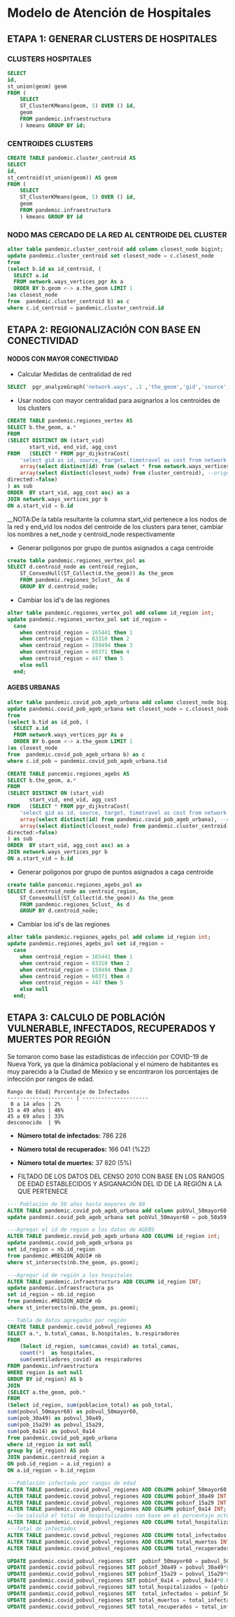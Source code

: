 
Modelo de Atención de Hospitales 
========================================
## ETAPA 1: GENERAR CLUSTERS DE HOSPITALES 

### CLUSTERS HOSPITALES

``` sql
SELECT
id,
st_union(geom) geom
FROM (
    SELECT
    ST_ClusterKMeans(geom, 5) OVER () id,
    geom
    FROM pandemic.infraestructura
    ) kmeans GROUP BY id;
```
### CENTROIDES CLUSTERS
``` sql
CREATE TABLE pandemic.cluster_centroid AS
SELECT
id,
st_centroid(st_union(geom)) AS geom
FROM (
    SELECT
    ST_ClusterKMeans(geom, 5) OVER () id,
    geom
    FROM pandemic.infraestructura
    ) kmeans GROUP BY id
```
### NODO MAS CERCADO DE LA RED AL CENTROIDE DEL CLUSTER
``` sql
alter table pandemic.cluster_centroid add column closest_node bigint; 
update pandemic.cluster_centroid set closest_node = c.closest_node
from  
(select b.id as id_centroid, (
  SELECT a.id
  FROM network.ways_vertices_pgr As a
  ORDER BY b.geom <-> a.the_geom LIMIT 1
)as closest_node
from  pandemic.cluster_centroid b) as c
where c.id_centroid = pandemic.cluster_centroid.id
```
## ETAPA 2: REGIONALIZACIÓN CON BASE EN CONECTIVIDAD 

#### NODOS CON MAYOR CONECTIVIDAD
* Calcular Medidas de centralidad de red
``` sql
SELECT  pgr_analyzeGraph('network.ways', .1 ,'the_geom','gid','source','target');
```
* Usar nodos con mayor centralidad para asignarlos a los centroides de los clusters
``` sql
CREATE TABLE pandemic.regiones_vertex AS 
SELECT b.the_geom, a.*
FROM
(SELECT DISTINCT ON (start_vid)
       start_vid, end_vid, agg_cost
FROM   (SELECT * FROM pgr_dijkstraCost(
    'select gid as id, source, target, timetravel as cost from network.ways',
    array(select distinct(id) from (select * from network.ways_vertices_pgr where cnt > 2) as net ), --destino 
	array(select distinct(closest_node) from cluster_centroid), --origen
directed:=false)
) as sub
ORDER  BY start_vid, agg_cost asc) as a
JOIN network.ways_vertices_pgr b
ON a.start_vid = b.id
```
__NOTA:De la tabla resultante la columna start_vid pertenece a los nodos de la red y end_vid los nodos del centroide de los clusters para tener, cambiar los nombres a net_node y centroid_node respectivamente

* Generar polígonos por grupo de puntos asignados a caga centroide
``` sql
create table pandemic.regiones_vertex_pol as
SELECT d.centroid_node as centroid_region,
	ST_ConvexHull(ST_Collect(d.the_geom)) As the_geom
	FROM pandemic.regiones_5clust_ As d
	GROUP BY d.centroid_node;  
```
* Cambiar los id's de las regiones
``` sql
alter table pandemic.regiones_vertex_pol add column id_region int;
update pandemic.regiones_vertex_pol set id_region =
  case
    when centroid_region = 165441 then 1
	when centroid_region = 83310 then 2
	when centroid_region = 159494 then 3
	when centroid_region = 60371 then 4
	when centroid_region = 447 then 5
    else null
  end;
```
#### AGEBS URBANAS 
``` sql
alter table pandemic.covid_pob_ageb_urbana add column closest_node bigint; 
update pandemic.covid_pob_ageb_urbana set closest_node = c.closest_node
from  
(select b.tid as id_pob, (
  SELECT a.id
  FROM network.ways_vertices_pgr As a
  ORDER BY b.geom <-> a.the_geom LIMIT 1
)as closest_node
from  pandemic.covid_pob_ageb_urbana b) as c
where c.id_pob = pandemic.covid_pob_ageb_urbana.tid
``` 
``` sql
CREATE TABLE pancemic.regiones_agebs AS 
SELECT b.the_geom, a.*
FROM
(SELECT DISTINCT ON (start_vid)
       start_vid, end_vid, agg_cost
FROM   (SELECT * FROM pgr_dijkstraCost(
    'select gid as id, source, target, timetravel as cost from network.ways',
    array(select distinct(id) from pandemic.covid_pob_ageb_urbana), --destino 
	array(select distinct(closest_node) from pandemic.cluster_centroid), --origen
directed:=false)
) as sub
ORDER  BY start_vid, agg_cost asc) as a
JOIN network.ways_vertices_pgr b
ON a.start_vid = b.id
```
* Generar polígonos por grupo de puntos asignados a caga centroide
``` sql
create table pancemic.regiones_agebs_pol as
SELECT d.centroid_node as centroid_region,
	ST_ConvexHull(ST_Collect(d.the_geom)) As the_geom
	FROM pandemic.regiones_5clust_ As d
	GROUP BY d.centroid_node;  
```
* Cambiar los id's de las regiones
``` sql
alter table pandemic.regiones_agebs_pol add column id_region int;
update pandemic.regiones_agebs_pol set id_region =
  case
    when centroid_region = 165441 then 1
	when centroid_region = 83310 then 2
	when centroid_region = 159494 then 3
	when centroid_region = 60371 then 4
	when centroid_region = 447 then 5
    else null
  end;
```
## ETAPA 3: CALCULO DE POBLACIÓN VULNERABLE, INFECTADOS, RECUPERADOS Y MUERTES POR REGIÓN

Se tomaron como base las estadísticas de infección por COVID-19 de Nueva York, ya que la dinámica poblacional y el número de habitantes es muy parecido a la Ciudad de México y se encontraron los porcentajes de infección por rangos de edad. 

    Rango de Edad| Porcentaje de Infectados
    --------------------- | ---------------------
     0 a 14 años | 2%
    15 a 49 años | 46%
    45 a 69 años | 33%
    desconocido  | 9%

* __Número total de infectados:__ 786 228
* __Número total de recuperados:__ 166 041 (%22)
* __Número total de muertes:__ 37 820 (5%)

* FILTADO DE LOS DATOS DEL CENSO 2010 CON BASE EN LOS RANGOS DE EDAD ESTABLECIDOS Y ASIGANACIÓN DEL ID DE LA REGIÓN A LA QUE PERTENECE
```sql
--- Población de 50 años hasta mayores de 60
ALTER TABLE pandemic.covid_pob_ageb_urbana add column pobVul_50mayor60 int4;
update pandemic.covid_pob_ageb_urbana set pobVul_50mayor60 = pob_50a59 + pob_masd60

---Agregar el id de region a los datos de AGEBS 
ALTER TABLE pandemic.covid_pob_ageb_urbana ADD COLUMN id_region int;
update pandemic.covid_pob_ageb_urbana ps 
set id_region = nb.id_region
from pandemic.#REGION_AQUI# nb 
where st_intersects(nb.the_geom, ps.geom);

---Agregar id de región a los hospitales 
ALTER TABLE pandemic.infraestructura ADD COLUMN id_region INT;
update pandemic.infraestructura ps 
set id_region = nb.id_region
from pandemic.#REGION_AQUI# nb 
where st_intersects(nb.the_geom, ps.geom);

-- Tabla de datos agregados por región
CREATE TABLE pandemic.covid_pobvul_regiones AS
SELECT a.*, b.total_camas, b.hospitales, b.respiradores  
FROM
    (Select id_region, sum(camas_covid) as total_camas, 
    count(*)  as hospitales,
    sum(ventiladores_covid) as respiradores
FROM pandemic.infraestructura 
WHERE region is not null 
GROUP BY id_region) AS b
JOIN 
(SELECT a.the_geom, pob.*
FROM
(Select id_region, sum(poblacion_total) as pob_total, 
sum(pobvul_50mayor60) as pobvul_50mayor60,
sum(pob_30a49) as pobvul_30a49,
sum(pob_15a29) as pobvul_15a29,
sum(pob_0a14) as pobvul_0a14  
from pandemic.covid_pob_ageb_urbana 
where id_region is not null 
group by id_region) AS pob
JOIN pandemic.centroid_region a 
ON pob.id_region = a.id_region) a
ON a.id_region = b.id_region 

---Población infectada por rangos de edad
ALTER TABLE pandemic.covid_pobvul_regiones ADD COLUMN pobinf_50mayor60 INT; 
ALTER TABLE pandemic.covid_pobvul_regiones ADD COLUMN pobinf_30a49 INT; 
ALTER TABLE pandemic.covid_pobvul_regiones ADD COLUMN pobinf_15a29 INT; 
ALTER TABLE pandemic.covid_pobvul_regiones ADD COLUMN pobinf_0a14 INT; 
---Se calculó el total de hospitalizados con base en el porcentaje actual de hospitalizaciones en el país
ALTER TABLE pandemic.covid_pobvul_regiones ADD COLUMN total_hospitalizados INT;
---Total de infectados 
ALTER TABLE pandemic.covid_pobvul_regiones ADD COLUMN total_infectados INT;
ALTER TABLE pandemic.covid_pobvul_regiones ADD COLUMN total_muertos INT;
ALTER TABLE pandemic.covid_pobvul_regiones ADD COLUMN total_recuperados INT;

UPDATE pandemic.covid_pobvul_regiones SET  pobinf_50mayor60 = pobvul_50mayor60*0.19;
UPDATE pandemic.covid_pobvul_regiones SET pobinf_30a49 = pobvul_30a49*0.33;
UPDATE pandemic.covid_pobvul_regiones SET pobinf_15a29 = pobvul_15a29*0.46;
UPDATE pandemic.covid_pobvul_regiones SET pobinf_0a14 = pobvul_0a14*0.02;
UPDATE pandemic.covid_pobvul_regiones SET total_hospitalizados = (pobinf_30a49 + pobinf_50mayor60) *0.16;
UPDATE pandemic.covid_pobvul_regiones SET  total_infectados = pobinf_50mayor60 + pobinf_30a49 + pobinf_15a29 + pobinf_0a14
UPDATE pandemic.covid_pobvul_regiones SET total_muertos = total_infectados*0.05;
UPDATE pandemic.covid_pobvul_regiones SET total_recuperados = total_infectados*0.21;
``` 







 
 


